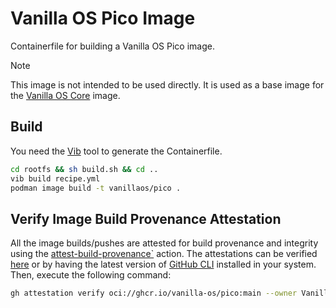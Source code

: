 # Vanilla OS Pico Image

Containerfile for building a Vanilla OS Pico image.

> [!NOTE]
> This image is not intended to be used directly. It is used as a base image for the [Vanilla OS Core](https://github.com/vanilla-os/core-image) image.

## Build

You need the [Vib](https://github.com/vanilla-os/Vib) tool to generate the Containerfile.

```bash
cd rootfs && sh build.sh && cd ..
vib build recipe.yml
podman image build -t vanillaos/pico .
```

## Verify Image Build Provenance Attestation

All the image builds/pushes are attested for build provenance and integrity using the [attest-build-provenance`](https://github.com/actions/attest-build-provenance) action. The attestations can be verified [here](https://github.com/Vanilla-OS/pico-image/attestations) or by having the latest version of [GitHub CLI](https://github.com/cli/cli/releases/latest) installed in your system. Then, execute the following command:

```sh
gh attestation verify oci://ghcr.io/vanilla-os/pico:main --owner Vanilla-OS
```
